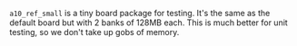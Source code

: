`a10_ref_small` is a tiny board package for testing.
It's the same as the default board but with 2 banks of 128MB each.
This is much better for unit testing, so we don't take up gobs of memory.
